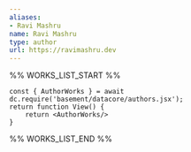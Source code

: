 ```yaml
---
aliases:
- Ravi Mashru
name: Ravi Mashru
type: author
url: https://ravimashru.dev
---
```



%% WORKS_LIST_START %%

```datacorejsx
const { AuthorWorks } = await dc.require('basement/datacore/authors.jsx');
return function View() {
    return <AuthorWorks/>
}
```
%% WORKS_LIST_END %%